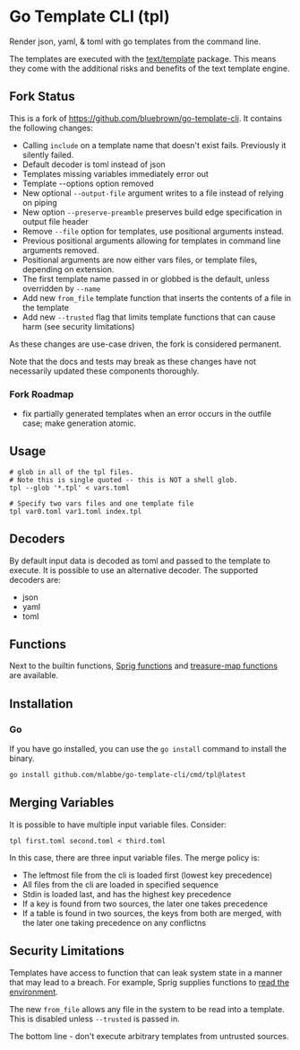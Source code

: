 # Go Template CLI (tpl)

Render json, yaml, & toml with go templates from the command line.

The templates are executed with the [text/template](https://pkg.go.dev/text/template) package. This means they come with the additional risks and benefits of the text template engine.

## Fork Status ##

This is a fork of https://github.com/bluebrown/go-template-cli.  It contains the following changes:

 - Calling `include` on a template name that doesn't exist fails. Previously it silently failed.
 - Default decoder is toml instead of json
 - Templates missing variables immediately error out
 - Template --options option removed
 - New optional `--output-file` argument writes to a file instead of relying on piping
 - New option `--preserve-preamble` preserves build edge specification in output file header
 - Remove `--file` option for templates, use positional arguments instead.
 - Previous positional arguments allowing for templates in command line arguments removed.
 - Positional arguments are now either vars files, or template files, depending on extension.
 - The first template name passed in or globbed is the default, unless overridden by `--name`
 - Add new `from_file` template function that inserts the contents of a file in the template
 - Add new `--trusted` flag that limits template functions that can cause harm (see security limitations)
 
As these changes are use-case driven, the fork is considered permanent.

Note that the docs and tests may break as these changes have not necessarily updated these components thoroughly.

### Fork Roadmap ###

 - fix partially generated templates when an error occurs in the outfile case; make generation atomic.

## Usage

    # glob in all of the tpl files.
    # Note this is single quoted -- this is NOT a shell glob.
    tpl --glob '*.tpl' < vars.toml
    
    # Specify two vars files and one template file
    tpl var0.toml var1.toml index.tpl
    
## Decoders

By default input data is decoded as toml and passed to the template to execute. It is possible to use an alternative decoder. The supported decoders are:

- json
- yaml
- toml

## Functions

Next to the builtin functions, [Sprig functions](http://masterminds.github.io/sprig/) and [treasure-map functions](https://github.com/mlabbe/treasure-map) are available.

## Installation

### Go

If you have go installed, you can use the `go install` command to install the binary.

```bash
go install github.com/mlabbe/go-template-cli/cmd/tpl@latest
```

## Merging Variables ##

It is possible to have multiple input variable files.  Consider:

    tpl first.toml second.toml < third.toml
    
In this case, there are three input variable files.  The merge policy is:

 - The leftmost file from the cli is loaded first (lowest key precedence)
 - All files from the cli are loaded in specified sequence
 - Stdin is loaded last, and has the highest key precedence
 - If a key is found from two sources, the later one takes precedence
 - If a table is found in two sources, the keys from both are merged,
   with the later one taking precedence on any conflictns

## Security Limitations ##

Templates have access to function that can leak system state in a manner that may lead to a breach.  For example, Sprig supplies functions to [read the environment](https://masterminds.github.io/sprig/os.html).

The new `from_file` allows any file in the system to be read into a template.  This is disabled unless `--trusted` is passed in.

The bottom line - don't execute arbitrary templates from untrusted sources.
